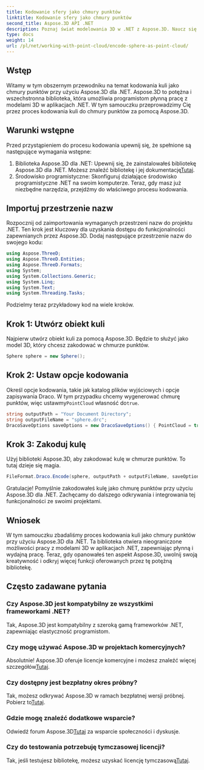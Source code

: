 ```yaml
---
title: Kodowanie sfery jako chmury punktów
linktitle: Kodowanie sfery jako chmury punktów
second_title: Aspose.3D API .NET
description: Poznaj świat modelowania 3D w .NET z Aspose.3D. Naucz się bez wysiłku kodować sfery w chmury punktów. Uwolnij swoją kreatywność już teraz!
type: docs
weight: 14
url: /pl/net/working-with-point-cloud/encode-sphere-as-point-cloud/
---
```

## Wstęp
Witamy w tym obszernym przewodniku na temat kodowania kuli jako chmury punktów przy użyciu Aspose.3D dla .NET. Aspose.3D to potężna i wszechstronna biblioteka, która umożliwia programistom płynną pracę z modelami 3D w aplikacjach .NET. W tym samouczku przeprowadzimy Cię przez proces kodowania kuli do chmury punktów za pomocą Aspose.3D.
## Warunki wstępne
Przed przystąpieniem do procesu kodowania upewnij się, że spełnione są następujące wymagania wstępne:
1.  Biblioteka Aspose.3D dla .NET: Upewnij się, że zainstalowałeś bibliotekę Aspose.3D dla .NET. Możesz znaleźć bibliotekę i jej dokumentację[Tutaj](https://reference.aspose.com/3d/net/).
2. Środowisko programistyczne: Skonfiguruj działające środowisko programistyczne .NET na swoim komputerze.
Teraz, gdy masz już niezbędne narzędzia, przejdźmy do właściwego procesu kodowania.
## Importuj przestrzenie nazw
Rozpocznij od zaimportowania wymaganych przestrzeni nazw do projektu .NET. Ten krok jest kluczowy dla uzyskania dostępu do funkcjonalności zapewnianych przez Aspose.3D. Dodaj następujące przestrzenie nazw do swojego kodu:
```csharp
using Aspose.ThreeD;
using Aspose.ThreeD.Entities;
using Aspose.ThreeD.Formats;
using System;
using System.Collections.Generic;
using System.Linq;
using System.Text;
using System.Threading.Tasks;
```
Podzielmy teraz przykładowy kod na wiele kroków.
## Krok 1: Utwórz obiekt kuli
Najpierw utwórz obiekt kuli za pomocą Aspose.3D. Będzie to służyć jako model 3D, który chcesz zakodować w chmurze punktów.
```csharp
Sphere sphere = new Sphere();
```
## Krok 2: Ustaw opcje kodowania
 Określ opcje kodowania, takie jak katalog plików wyjściowych i opcje zapisywania Draco. W tym przypadku chcemy wygenerować chmurę punktów, więc ustawmy`PointCloud` własność do`true`.
```csharp
string outputPath = "Your Document Directory";
string outputFileName = "sphere.drc";
DracoSaveOptions saveOptions = new DracoSaveOptions() { PointCloud = true };
```
## Krok 3: Zakoduj kulę
Użyj biblioteki Aspose.3D, aby zakodować kulę w chmurze punktów. To tutaj dzieje się magia.
```csharp
FileFormat.Draco.Encode(sphere, outputPath + outputFileName, saveOptions);
```
Gratulacje! Pomyślnie zakodowałeś kulę jako chmurę punktów przy użyciu Aspose.3D dla .NET.
Zachęcamy do dalszego odkrywania i integrowania tej funkcjonalności ze swoimi projektami.
## Wniosek
W tym samouczku zbadaliśmy proces kodowania kuli jako chmury punktów przy użyciu Aspose.3D dla .NET. Ta biblioteka otwiera nieograniczone możliwości pracy z modelami 3D w aplikacjach .NET, zapewniając płynną i wydajną pracę.
Teraz, gdy opanowałeś ten aspekt Aspose.3D, uwolnij swoją kreatywność i odkryj więcej funkcji oferowanych przez tę potężną bibliotekę.
## Często zadawane pytania
### Czy Aspose.3D jest kompatybilny ze wszystkimi frameworkami .NET?
Tak, Aspose.3D jest kompatybilny z szeroką gamą frameworków .NET, zapewniając elastyczność programistom.
### Czy mogę używać Aspose.3D w projektach komercyjnych?
 Absolutnie! Aspose.3D oferuje licencje komercyjne i możesz znaleźć więcej szczegółów[Tutaj](https://purchase.aspose.com/buy).
### Czy dostępny jest bezpłatny okres próbny?
 Tak, możesz odkrywać Aspose.3D w ramach bezpłatnej wersji próbnej. Pobierz to[Tutaj](https://releases.aspose.com/).
### Gdzie mogę znaleźć dodatkowe wsparcie?
 Odwiedź forum Aspose.3D[Tutaj](https://forum.aspose.com/c/3d/18) za wsparcie społeczności i dyskusje.
### Czy do testowania potrzebuję tymczasowej licencji?
 Tak, jeśli testujesz bibliotekę, możesz uzyskać licencję tymczasową[Tutaj](https://purchase.aspose.com/temporary-license/).